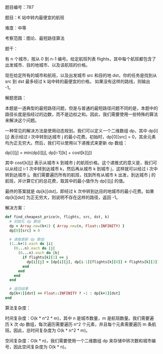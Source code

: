 题目编号：787

题目：K 站中转内最便宜的航班

难度：中等

考察范围：图论、最短路径算法

题干：

有 n 个城市，按从 0 到 n-1 编号。给定航班列表 flights，其中每个航班都包含了出发城市、目的地城市、以及该航班的价格。

现在给定所有的城市和航班，以及出发城市 src 和目的地 dst，你的任务是找到从 src 到 dst 最多经过 k 站中转的最便宜的价格。 如果没有这样的路线，则输出 -1。

解题思路：

本题是一道典型的最短路径问题，但是与普通的最短路径问题不同的是，本题中的路径长度是指经过的边数，而不是边权之和。因此，我们需要使用一些特殊的算法来解决这个问题。

一种常见的解决方法是使用动态规划。我们可以定义一个二维数组 dp，其中 dp[i][j] 表示经过 i 次中转到达城市 j 的最小花费。初始时，dp[0][src] = 0，其余元素均为正无穷大。然后，我们可以使用以下递推式来更新 dp 数组：

dp[i][j] = min(dp[i][j], dp[i-1][k] + cost[k][j])

其中 cost[k][j] 表示从城市 k 到城市 j 的航班价格。这个递推式的意义是，我们可以从经过 i-1 次中转到达城市 k，然后再从城市 k 到城市 j，这样就可以经过 i 次中转到达城市 j。我们需要遍历所有的航班，找到所有从城市 k 出发，到达城市 j 的航班，并计算它们的总花费，取其中的最小值作为 dp[i][j] 的值。

最终的答案就是 dp[k][dst]，即经过 k 次中转到达目的地城市的最小花费。如果 dp[k][dst] 为正无穷大，则说明不存在这样的路径，返回 -1。

解决方案：

```ruby
def find_cheapest_price(n, flights, src, dst, k)
  # 初始化 dp 数组
  dp = Array.new(k+2) { Array.new(n, Float::INFINITY) }
  dp[0][src] = 0

  # 递推更新 dp 数组
  (1..k+1).each do |i|
    (0...n).each do |j|
      (0...n).each do |k|
        if flights[k][1] == j
          dp[i][j] = [dp[i][j], dp[i-1][flights[k][0]] + flights[k][2]].min
        end
      end
    end
  end

  # 返回结果
  dp[k+1][dst] == Float::INFINITY ? -1 : dp[k+1][dst]
end
```

算法复杂度：

时间复杂度：O(k * n^2 * m)，其中 n 是城市数量，m 是航班数量。我们需要遍历 k 次 dp 数组，每次遍历需要遍历 n^2 个元素，并且每个元素需要遍历 m 条航班。因此，总时间复杂度为 O(k * n^2 * m)。

空间复杂度：O(k * n)，我们需要使用一个二维数组 dp 来存储中转次数和城市编号，因此空间复杂度为 O(k * n)。